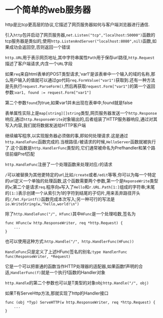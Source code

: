 # 一个简单的web服务器
http是比tcp更高层的协议,它描述了网页服务器如何与客户端浏览器进行通信.

引入`http`包并启动了网页服务器,`net.Listen("tcp","localhost:50000")`函数的tcp服务器是类似的,使用`http.ListenAndServer("localhost:8080",nil)`函数,如果成功会返回空,否则返回一个错误

`http.URL`用于表示网页地址,其中字符串属性`Path`用于保存url路径,`http.Request`描述了客户端请求,内含一个`URL`字段

如果`req`来自html表单的POST类型请求,'var1'是该表单中一个输入的域的名称,那么用户输入的值就可以通过go代码`req.FormValue("var1")`获取到.还有一种方法是先执行`request.ParseForm()`,然后再获取`request.Form["var1"]`的第一个返回参数:`var1, found := request.Form["var1"]`

第二个参数`found`为true,如果var1并未出现在表单中,found就是false

表单属性实际上是`map[string][]string`类型,网页服务器发送一个`http.Response`响应,通过`http.ResponseWrite`对象输出的,后者组装了HTTP服务器响应,通过对其写入内容,我们就将数据发送给HTTP客户端

继续编写程序,以实现服务器必须做的事,即如何处理请求.这是通过`http.HandleFunc`函数完成的.当根路径`/`被请求的时候,`HelloServer`函数就被执行了.这个函数是`http.HandlerFunc`类型的,它们通常被命名为Prefhandler和某个路径前缀Pref匹配

`http.HandleFunc`注册了一个处理函数来处理对应`/`的请求

`/`可以被替换为其他更特定的url,比如`/create`或者`/edit`等等,你可以为每一个特定的url定义一个单独的处理函数,这个函数需要两个参数,第一个是`ReponseWrite`类型的`w`;第二个是请求`req`.程序向`w`写入了`Hello`和`r.URL.Path[1:]`组成的字符串;末尾的`[1:]`表示创建一个从索引为1的字符到结尾的子切片,用来丢弃路径开头的`/`,`fmt.Fprintf()`函数完成本次写入;另一种可行的写法是`io.WriteString(w,"hello,world!\n")`

除了`http.HandleFunc("/", Hfunc)`其中`HFunc`是一个处理哈数,签名为
```
func HFunc(w http.ResponseWriter, req *http.Request) {
    ...
}
```

也可以使用这种方式:`http.Handle("/", http.HandlerFunc(HFunc))`

`HandleFunc`只是定义了上述HFunc签名的别名:`type HandlerFunc func(ResponseWriter, *Request)`

它是一个可以把普通的函数当作HTTP处理器的适配器,如果函数f声明的合适,`HandlerFunc(f)`就是一个执行f函数的Handler对象

`http.Handle`的第二个参数也可以是T类型的对象obj:`http.Handle("/", obj)`

如果T有ServeHttp方法,那就实现了http的Handler接口
```
func (obj *Typ) ServeHTTP(w http.ResponseWriter, req *http.Request) {
    ...
}
```

